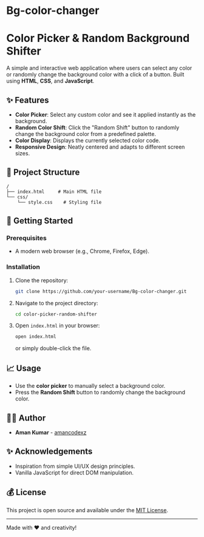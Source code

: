 # Bg-color-changer
# Color Picker & Random Background Shifter

A simple and interactive web application where users can select any color or randomly change the background color with a click of a button. Built using **HTML**, **CSS**, and **JavaScript**.

## ✨ Features
- **Color Picker**: Select any custom color and see it applied instantly as the background.
- **Random Color Shift**: Click the "Random Shift" button to randomly change the background color from a predefined palette.
- **Color Display**: Displays the currently selected color code.
- **Responsive Design**: Neatly centered and adapts to different screen sizes.

## 📂 Project Structure

```
/
├── index.html     # Main HTML file
└── css/
    └── style.css    # Styling file
```

## 🚀 Getting Started

### Prerequisites
- A modern web browser (e.g., Chrome, Firefox, Edge).

### Installation
1. Clone the repository:
   ```bash
   git clone https://github.com/your-username/Bg-color-changer.git
   ```
2. Navigate to the project directory:
   ```bash
   cd color-picker-random-shifter
   ```
3. Open `index.html` in your browser:
   ```bash
   open index.html
   ```
   or simply double-click the file.

## 📈 Usage
- Use the **color picker** to manually select a background color.
- Press the **Random Shift** button to randomly change the background color.

## 👩‍💼 Author
- **Aman Kumar** - [amancodexz](https://github.com/your-amancodexz)

## ✨ Acknowledgements
- Inspiration from simple UI/UX design principles.
- Vanilla JavaScript for direct DOM manipulation.


## 💰 License
This project is open source and available under the [MIT License](LICENSE).

---

Made with ❤️ and creativity!

